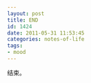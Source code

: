 ```yaml
---
layout: post
title: END
id: 1424
date: 2011-05-31 11:53:45
categories: notes-of-life
tags:
- mood
---
```


结束。